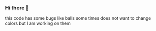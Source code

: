 ### Hi there 👋
 this code has some bugs like balls some times does not want to change colors but I am working on them
 

